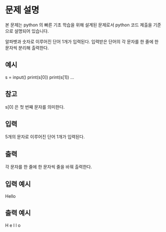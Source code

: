 # 문제 설명

본 문제는 python 의 빠른 기초 학습을 위해 설계된 문제로서 python 코드 제출을 기준으로 설명되어 있습니다.

알파벳과 숫자로 이루어진 단어 1개가 입력된다.
입력받은 단어의 각 문자를 한 줄에 한 문자씩 분리해 출력한다.

## 예시

s = input()
print(s[0])
print(s[1])
...

## 참고

s[0] 은 첫 번째 문자를 의미한다.

## 입력

5개의 문자로 이루어진 단어 1개가 입력된다.

## 출력

각 문자를 한 줄에 한 문자씩 줄을 바꿔 출력한다.

## 입력 예시

Hello

## 출력 예시

H
e
l
l
o
